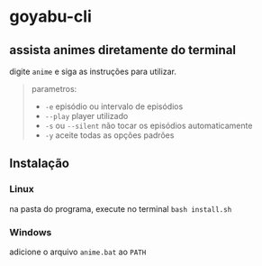 # goyabu-cli

## assista animes diretamente do terminal

digite `anime` e siga as instruções para utilizar.

>parametros:
>
> -  `-e` episódio ou intervalo de episódios
> -  `--play` player utilizado
> -  `-s` ou `--silent` não tocar os episódios automaticamente
> -  `-y` aceite todas as opções padrões

## Instalação

### Linux

na pasta do programa, execute no terminal `bash install.sh`

### Windows

adicione o arquivo `anime.bat` ao `PATH` 
